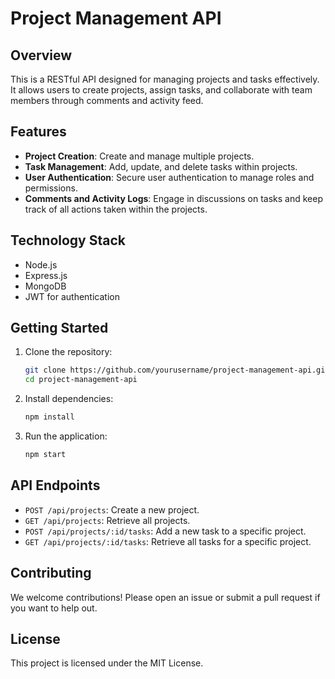 # Project Management API

## Overview
This is a RESTful API designed for managing projects and tasks effectively. It allows users to create projects, assign tasks, and collaborate with team members through comments and activity feed.

## Features
- **Project Creation**: Create and manage multiple projects.
- **Task Management**: Add, update, and delete tasks within projects.
- **User Authentication**: Secure user authentication to manage roles and permissions.
- **Comments and Activity Logs**: Engage in discussions on tasks and keep track of all actions taken within the projects.

## Technology Stack
- Node.js
- Express.js
- MongoDB
- JWT for authentication

## Getting Started
1. Clone the repository:
   ```bash
   git clone https://github.com/yourusername/project-management-api.git
   cd project-management-api
   ```
2. Install dependencies:
   ```bash
   npm install
   ```
3. Run the application:
   ```bash
   npm start
   ```

## API Endpoints
- `POST /api/projects`: Create a new project.
- `GET /api/projects`: Retrieve all projects.
- `POST /api/projects/:id/tasks`: Add a new task to a specific project.
- `GET /api/projects/:id/tasks`: Retrieve all tasks for a specific project.

## Contributing
We welcome contributions! Please open an issue or submit a pull request if you want to help out.

## License
This project is licensed under the MIT License.
